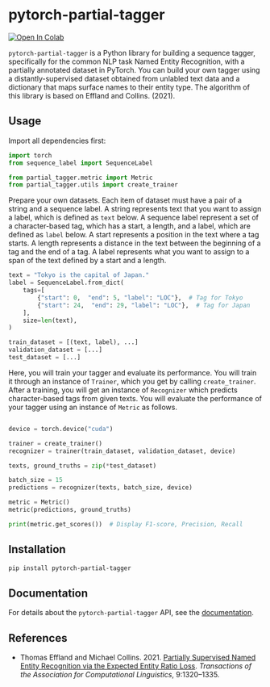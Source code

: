 # pytorch-partial-tagger

[![Open In Colab](https://colab.research.google.com/assets/colab-badge.svg)](https://colab.research.google.com/drive/17GcpKmYn49bMM-mCZhiuRu8dkPZ0WXuD?usp=sharing)

`pytorch-partial-tagger` is a Python library for building a sequence tagger, specifically for the common NLP task Named Entity Recognition, with a partially annotated dataset in PyTorch.
You can build your own tagger using a distantly-supervised dataset obtained from unlabled text data and a dictionary that maps surface names to their entity type.
The algorithm of this library is based on Effland and Collins. (2021).


## Usage

Import all dependencies first:

```py
import torch
from sequence_label import SequenceLabel

from partial_tagger.metric import Metric
from partial_tagger.utils import create_trainer
```

Prepare your own datasets. Each item of dataset must have a pair of a string and a sequence label.
A string represents text that you want to assign a label, which is defined as `text` below.
A sequence label represent a set of a character-based tag, which has a start, a length, and a label, which are defined as `label` below.
A start represents a position in the text where a tag starts.
A length represents a distance in the text between the beginning of a tag and the end of a tag.
A label represents what you want to assign to a span of the text defined by a start and a length.

```py
text = "Tokyo is the capital of Japan."
label = SequenceLabel.from_dict(
    tags=[
        {"start": 0,  "end": 5, "label": "LOC"},  # Tag for Tokyo
        {"start": 24,  "end": 29, "label": "LOC"},  # Tag for Japan
    ],
    size=len(text),
)

train_dataset = [(text, label), ...]
validation_dataset = [...]
test_dataset = [...]
```

Here, you will train your tagger and evaluate its performance.
You will train it through an instance of `Trainer`, which you get by calling `create_trainer`.
After a training, you will get an instance of `Recognizer` which predicts character-based tags from given texts.
You will evaluate the performance of your tagger using an instance of `Metric` as follows.


```py

device = torch.device("cuda")

trainer = create_trainer()
recognizer = trainer(train_dataset, validation_dataset, device)

texts, ground_truths = zip(*test_dataset)

batch_size = 15
predictions = recognizer(texts, batch_size, device)

metric = Metric()
metric(predictions, ground_truths)

print(metric.get_scores())  # Display F1-score, Precision, Recall
```

## Installation

```bash
pip install pytorch-partial-tagger
```

## Documentation

For details about the `pytorch-partial-tagger` API,  see the [documentation](https://pytorch-partial-tagger.readthedocs.io/en/latest/).

## References

- Thomas Effland and Michael Collins. 2021. [Partially Supervised Named Entity Recognition via the Expected Entity Ratio Loss](https://aclanthology.org/2021.tacl-1.78/). _Transactions of the Association for Computational Linguistics_, 9:1320–1335.

